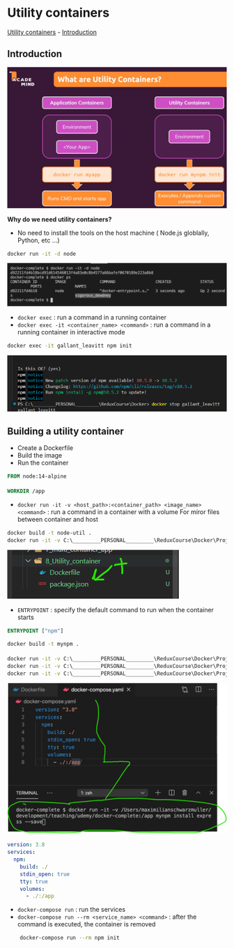 # Utility containers

[Utility containers](#utility-containers)
    - [Introduction](#introduction)

## Introduction

![alt text](image-4.png)

**Why do we need utility containers?**

- No need to install the tools on the host machine ( Node.js globlally, Python, etc ...)

```bash
docker run -it -d node
```

![alt text](image-5.png)

- `docker exec` : run a command in a running container
- `docker exec -it <container_name> <command>` : run a command in a running container in interactive mode

```bash
docker exec -it gallant_leavitt npm init
```

![alt text](image-6.png)

## Building a utility container

- Create a Dockerfile
- Build the image
- Run the container

```Dockerfile
FROM node:14-alpine

WORKDIR /app
```

- `docker run -it -v <host_path>:<container_path> <image_name> <command>` : run a command in a container with a volume
   For miror files between container and host

```bash
docker build -t node-util .
docker run -it -v C:\_________PERSONAL_________\ReduxCourse\Docker\Projects\8_Utility_container:/app node-util npm init
```

![alt text](image-7.png)

- `ENTRYPOINT` : specify the default command to run when the container starts

```Dockerfile
ENTRYPOINT ["npm"]
```

```bash
docker build -t mynpm .

docker run -it -v C:\_________PERSONAL_________\ReduxCourse\Docker\Projects\8_Utility_container:/app mynpm init
docker run -it -v C:\_________PERSONAL_________\ReduxCourse\Docker\Projects\8_Utility_container:/app mynpm install
docker run -it -v C:\_________PERSONAL_________\ReduxCourse\Docker\Projects\8_Utility_container:/app mynpm install express --save
```

![alt text](image-8.png)

```docker-compose.yaml
version: 3.8
services:
  npm:
    build: ./
    stdin_open: true
    tty: true
    volumes:
      - ./:/app
```

- `docker-compose run` : run the services
- `docker-compose run --rm <service_name> <command>` :  after the command is executed, the container is removed

```bash
    docker-compose run --rm npm init
```

